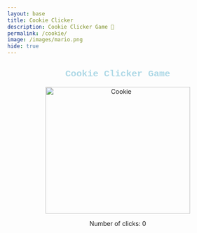 ```yaml
---
layout: base
title: Cookie Clicker
description: Cookie Clicker Game 🍪
permalink: /cookie/
image: /images/mario.png
hide: true
---
```


<div id="cookie-game-container" style="text-align: center; margin-top: 20px;">
  <h2 style="color: lightblue; font-family: courier new">Cookie Clicker Game</h2> 
  <img id="cookie" src="{{site.baseurl}}/images/chocochipcookie.png" alt="Cookie" style="cursor: pointer;" width="330px" height="290px">
  <p>Number of clicks: <span id="counter">0</span></p>
  <audio id="cookie-sound" src="{{site.baseurl}}/sounds/bubble-pop-sound.wav" preload="auto"></audio> 
</div>

<script>
  let counter = 0;
  const cookiePoints = [5, 10, 20, 50, 100];
  const cookieLevels = [
    "Chocolate Chip", 
    "Double Chocolate Chunk",
    "Oreo",
    "Sugar",
    "Macaron"
  ];
  const cookieImages = [
    "{{site.baseurl}}/images/chocochipcookie.png", 
    "{{site.baseurl}}/images/doublechocolatechip.png", 
    "{{site.baseurl}}/images/oreo.png", 
    "{{site.baseurl}}/images/sugarcookie.png",
    "{{site.baseurl}}/images/macaron.png" 
  ];

  function handleCookieClick() {
    counter++;
    document.getElementById('counter').textContent = counter;
    document.getElementById('cookie-sound').play(); 
    const index = cookiePoints.indexOf(counter);
    if (index !== -1) {
      alert(`You got the ${cookieLevels[index]} Cookie! `); 
      document.getElementById('cookie').src = cookieImages[index];
    }
  }
  document.getElementById('cookie').addEventListener('click', handleCookieClick);
</script>
